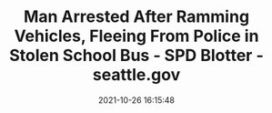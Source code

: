 ---
"title": "Man Arrested After Ramming Vehicles, Fleeing From Police in Stolen School Bus - SPD Blotter - seattle.gov"
"date": "2021-10-26 16:15:48"
"feed_name": "GOOGLENEWSCONSTRUCTION"
"feed_website": "https://news.google.com/search?q=construction%2Bincident&hl=en-US&gl=US&ceid=US:en"
"feed_rss": "https://news.google.com/rss/search?q=construction%2Bincident&hl=en-US&gl=US&ceid=US:en"
"link": "https://spdblotter.seattle.gov/2021/10/26/man-arrested-after-ramming-vehicles-fleeing-from-police-in-stolen-school-bus/"
"source": "{'href': 'https://spdblotter.seattle.gov', 'title': 'seattle.gov'}"
"file": "_posts/2021-1-1-28e60e0e86079b83455cfc814556d9c911d24a41.md"
"accident": "0"
"drilling": "0"
"dead": "0"
"injured": "0"
"arrested": "0"
"place": "unknown place"
"where": "unknown site"
"causes": "unknown"
"place_uri": "unknown place"
---